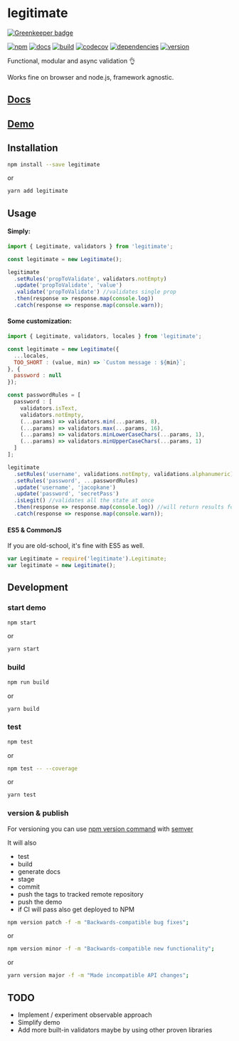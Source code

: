 # legitimate

[![Greenkeeper badge](https://badges.greenkeeper.io/JacopKane/legitimate.svg)](https://greenkeeper.io/)

[![npm][npm-image]][npm-url]
[![docs][docs-image]][docs-url]
[![build][travis-image]][travis-url]
[![codecov][codecov-image]][codecov-url]
[![dependencies][david-image]][david-url]
[![version][tag-image]][tag-url]

Functional, modular and async validation 👌

Works fine on browser and node.js, framework agnostic.

## [Docs](https://jacopkane.github.io/legitimate/docs "Docs")

## [Demo](https://jacopkane.github.io/legitimate/ "Demo")

## Installation

```bash
npm install --save legitimate
```
or
```bash
yarn add legitimate
```

## Usage

#### Simply:

```javascript
import { Legitimate, validators } from 'legitimate';

const legitimate = new Legitimate();

legitimate
  .setRules('propToValidate', validators.notEmpty)
  .update('propToValidate', 'value')
  .validate('propToValidate') //validates single prop
  .then(response => response.map(console.log))
  .catch(response => response.map(console.warn));
```

#### Some customization:

```javascript
import { Legitimate, validators, locales } from 'legitimate';

const legitimate = new Legitimate({
  ...locales,
  TOO_SHORT : (value, min) => `Custom message : ${min}`;
}, {
  password : null
});

const passwordRules = [
  password : [
    validators.isText,
    validators.notEmpty,
    (...params) => validators.min(...params, 8),
    (...params) => validators.max(...params, 16),
    (...params) => validators.minLowerCaseChars(...params, 1),
    (...params) => validators.minUpperCaseChars(...params, 1)
  ]
];

legitimate
  .setRules('username', validations.notEmpty, validations.alphanumeric)
  .setRules('password', ...passwordRules)
  .update('username', 'jacopkane')
  .update('password', 'secretPass')
  .isLegit() //validates all the state at once
  .then(response => response.map(console.log)) //will return results for all the rules
  .catch(response => response.map(console.warn));
```

#### ES5 & CommonJS

If you are old-school, it's fine with ES5 as well.

```javascript
var Legitimate = require('legitimate').Legitimate;
var legitimate = new Legitimate();
```


## Development

### start demo
```bash
npm start
```
or
```bash
yarn start
```

### build
```bash
npm run build
```
or
```bash
yarn build
```

### test
```bash
npm test
```
or
```bash
npm test -- --coverage
```
or
```bash
yarn test
```

### version & publish
For versioning you can use [npm version command](https://docs.npmjs.com/cli/version) with [semver](http://semver.org/)

It will also
- test
- build
- generate docs
- stage
- commit
- push the tags to tracked remote repository
- push the demo
- if CI will pass also get deployed to NPM

```bash
npm version patch -f -m "Backwards-compatible bug fixes";
```
or
```bash
npm version minor -f -m "Backwards-compatible new functionality";
```
or
```bash
yarn version major -f -m "Made incompatible API changes";
```

## TODO
- Implement / experiment observable approach
- Simplify demo
- Add more built-in validators maybe by using other proven libraries

[docs-image]: https://doc.esdoc.org/github.com/JacopKane/legitimate/badge.svg
[docs-url]: https://jacopkane.github.io/legitimate/docs/
[npm-image]: https://img.shields.io/npm/v/legitimate.svg
[npm-url]:https://www.npmjs.org/package/legitimate
[codecov-image]: https://codecov.io/gh/jacopkane/legitimate/branch/master/graph/badge.svg
[codecov-url]: https://codecov.io/gh/jacopkane/legitimate
[travis-url]: https://travis-ci.org/JacopKane/legitimate
[travis-image]: https://travis-ci.org/JacopKane/legitimate.svg?branch=master
[david-url]: https://david-dm.org/jacopkane/legitimate?type=dev
[david-image]: https://david-dm.org/jacopkane/legitimate/dev-status.svg
[tag-image]: https://img.shields.io/github/tag/jacopkane/legitimate.svg
[tag-url]: https://github.com/jacopkane/legitimate/tags
